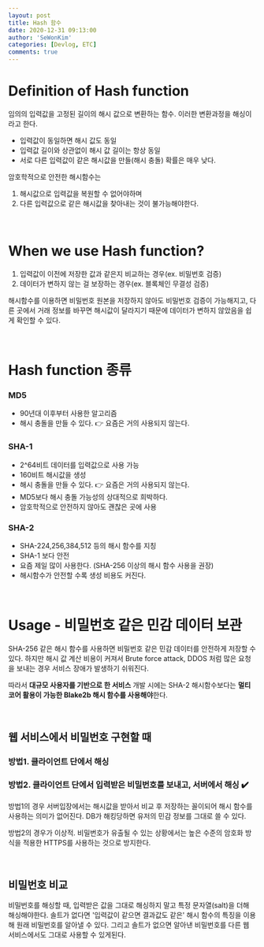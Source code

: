 ```yaml
---
layout: post
title: Hash 함수
date: 2020-12-31 09:13:00
author: 'SeWonKim'
categories: [Devlog, ETC]
comments: true
---
```


# Definition of Hash function

임의의 입력값을 고정된 길이의 해시 값으로 변환하는 함수. 
이러한 변환과정을 해싱이라고 한다.

- 입력값이 동일하면 해시 값도 동일
- 입력값 길이와 상관없이 해시 값 길이는 항상 동일
- 서로 다른 입력값이 같은 해시값을 만들(해시 충돌) 확률은 매우 낮다.

암호학적으로 안전한 해시함수는 

1. 해시값으로 입력값을 복원할 수 없어야하며
2. 다른 입력값으로 같은 해시값을 찾아내는 것이 불가능해야한다.


&nbsp;  

# When we use Hash function?

1. 입력값이 이전에 저장한 값과 같은지 비교하는 경우(ex. 비밀번호 검증)
2. 데이터가 변하지 않는 걸 보장하는 경우(ex. 블록체인 무결성 검증)

해시함수를 이용하면 비밀번호 원본을 저장하지 않아도 비밀번호 검증이 가능해지고, 다른 곳에서 거래 정보를 바꾸면 해시값이 달라지기 때문에 데이터가 변하지 않았음을 쉽게 확인할 수 있다.

&nbsp;

# Hash function 종류

### MD5

- 90년대 이후부터 사용한 알고리즘
- 해시 충돌을 만들 수 있다. 👉 요즘은 거의 사용되지 않는다.

### SHA-1

- 2^64비트 데이터를 입력값으로 사용 가능
- 160비트 해시값을 생성
- 해시 충돌을 만들 수 있다. 👉 요즘은 거의 사용되지 않는다.
- MD5보다 해시 충돌 가능성의 상대적으로 희박하다. 
- 암호학적으로 안전하지 않아도 괜찮은 곳에 사용
  
### SHA-2

- SHA-224,256,384,512 등의 해시 함수를 지칭
- SHA-1 보다 안전
- 요즘 제일 많이 사용한다. (SHA-256 이상의 해시 함수 사용을 권장)
- 해시함수가 안전할 수록 생성 비용도 커진다.

&nbsp;  

# Usage - 비밀번호 같은 민감 데이터 보관

SHA-256 같은 해시 함수를 사용하면 비밀번호 같은 민감 데이터를 안전하게 저장할 수 있다. 
하지만 해시 값 계산 비용이 커져서 Brute force attack, DDOS 처럼 많은 요청을 보내는 경우 서비스 장애가 발생하기 쉬워진다. 

따라서 **대규모 사용자를 기반으로 한 서비스** 개발 시에는 SHA-2 해시함수보다는 **멀티 코어 활용이 가능한 Blake2b 해시 함수를 사용해야**한다.

&nbsp;  

## 웹 서비스에서 비밀번호 구현할 때

### 방법1. 클라이언트 단에서 해싱
### 방법2. 클라이언트 단에서 입력받은 비밀번호를 보내고, 서버에서 해싱 ✔️

방법1의 경우 서버입장에서는 해시값을 받아서 비교 후 저장하는 꼴이되어 해시 함수를 사용하는 의미가 없어진다. 
DB가 해킹당하면 유저의 민감 정보를 그대로 쓸 수 있다.

방법2의 경우가 이상적. 
비밀번호가 유출될 수 있는 상황에서는 높은 수준의 암호화 방식을 적용한 HTTPS를 사용하는 것으로 방지한다.


&nbsp;

## 비밀번호 비교

비밀번호를 해싱할 때, 입력받은 값을 그대로 해싱하지 말고 특정 문자열(salt)을 더해 해싱해야한다. 
솔트가 없다면 '입력값이 같으면 결과값도 같은' 해시 함수의 특징을 이용해 원래 비밀번호를 알아낼 수 있다. 
그리고 솔트가 없으면 알아낸 비밀번호를 다른 웹 서비스에서도 그대로 사용할 수 있게된다.

&nbsp;

